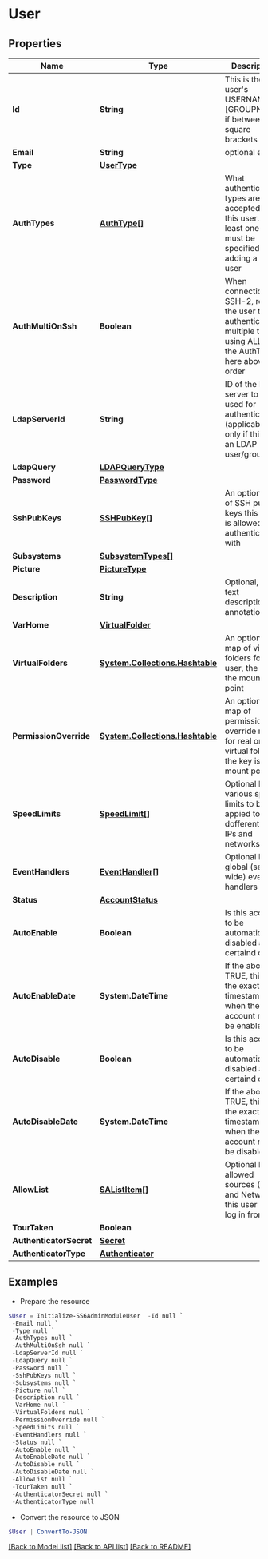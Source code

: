 # User
## Properties

Name | Type | Description | Notes
------------ | ------------- | ------------- | -------------
**Id** | **String** | This is the user&#39;s USERNAME or [GROUPNAME] if between square brackets | [optional] 
**Email** | **String** | optional email | [optional] 
**Type** | [**UserType**](UserType.md) |  | [optional] 
**AuthTypes** | [**AuthType[]**](AuthType.md) | What authentication types are accepted for this user. At least one item must be specified when adding a new user | [optional] 
**AuthMultiOnSsh** | **Boolean** | When connection is SSH-2, require the user to authenticate multiple times using ALL of the AuthTypes here above in order | [optional] 
**LdapServerId** | **String** | ID of the LDAP server to be used for authentication (applicable only if this is an LDAP user/group) | [optional] 
**LdapQuery** | [**LDAPQueryType**](LDAPQueryType.md) |  | [optional] 
**Password** | [**PasswordType**](PasswordType.md) |  | [optional] 
**SshPubKeys** | [**SSHPubKey[]**](SSHPubKey.md) | An optional list of SSH public keys this user is allowed to authenticate with | [optional] 
**Subsystems** | [**SubsystemTypes[]**](SubsystemTypes.md) |  | [optional] 
**Picture** | [**PictureType**](PictureType.md) |  | [optional] 
**Description** | **String** | Optional, free-text description or annotation | [optional] 
**VarHome** | [**VirtualFolder**](VirtualFolder.md) |  | [optional] 
**VirtualFolders** | [**System.Collections.Hashtable**](VirtualFolder.md) | An optional map of virtual folders for this user, the key is the mount point | [optional] 
**PermissionOverride** | [**System.Collections.Hashtable**](PermOverrider.md) | An optional map of permission override rules for real or virtual folders, the key is the mount point | [optional] 
**SpeedLimits** | [**SpeedLimit[]**](SpeedLimit.md) | Optional list of various speed limits to be appied to dofferent client IPs and networks | [optional] 
**EventHandlers** | [**EventHandler[]**](EventHandler.md) | Optional list of global (server-wide) event handlers | [optional] 
**Status** | [**AccountStatus**](AccountStatus.md) |  | [optional] 
**AutoEnable** | **Boolean** | Is this account to be automatically disabled at a certaind date? | [optional] 
**AutoEnableDate** | **System.DateTime** | If the above is TRUE, this is the exact timestamp when the account must be enabled | [optional] 
**AutoDisable** | **Boolean** | Is this account to be automatically disabled at a certaind date? | [optional] 
**AutoDisableDate** | **System.DateTime** | If the above is TRUE, this is the exact timestamp when the account must be disabled | [optional] 
**AllowList** | [**SAListItem[]**](SAListItem.md) | Optional list of allowed sources (IPs and Networks) this user can log in from | [optional] 
**TourTaken** | **Boolean** |  | [optional] 
**AuthenticatorSecret** | [**Secret**](Secret.md) |  | [optional] 
**AuthenticatorType** | [**Authenticator**](Authenticator.md) |  | [optional] 

## Examples

- Prepare the resource
```powershell
$User = Initialize-SS6AdminModuleUser  -Id null `
 -Email null `
 -Type null `
 -AuthTypes null `
 -AuthMultiOnSsh null `
 -LdapServerId null `
 -LdapQuery null `
 -Password null `
 -SshPubKeys null `
 -Subsystems null `
 -Picture null `
 -Description null `
 -VarHome null `
 -VirtualFolders null `
 -PermissionOverride null `
 -SpeedLimits null `
 -EventHandlers null `
 -Status null `
 -AutoEnable null `
 -AutoEnableDate null `
 -AutoDisable null `
 -AutoDisableDate null `
 -AllowList null `
 -TourTaken null `
 -AuthenticatorSecret null `
 -AuthenticatorType null
```

- Convert the resource to JSON
```powershell
$User | ConvertTo-JSON
```

[[Back to Model list]](../README.md#documentation-for-models) [[Back to API list]](../README.md#documentation-for-api-endpoints) [[Back to README]](../README.md)

